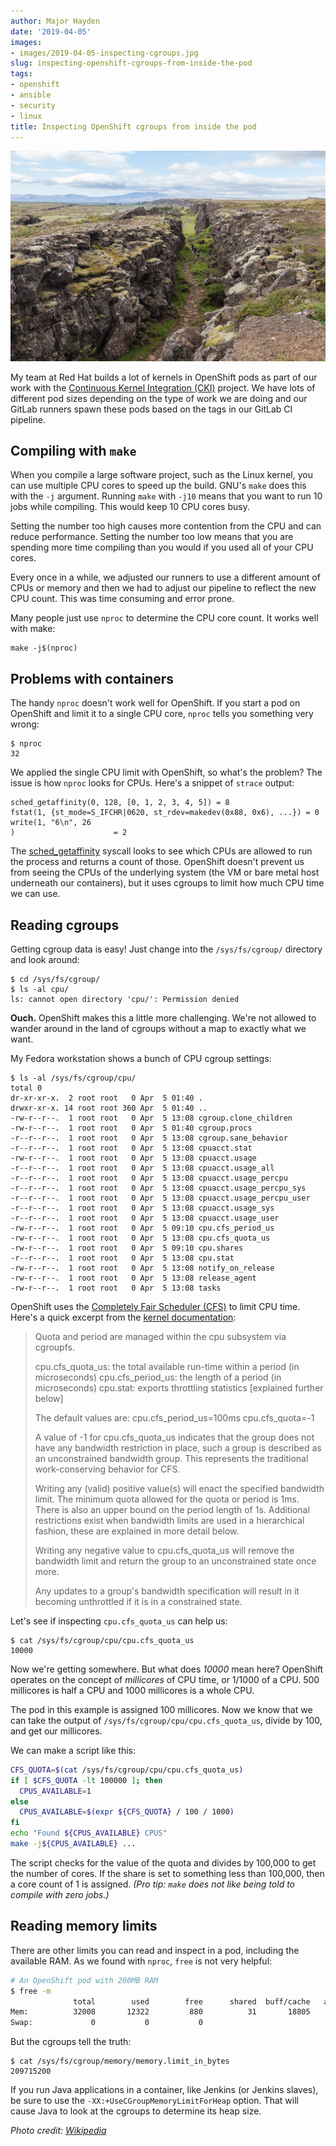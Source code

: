 ```yaml
---
author: Major Hayden
date: '2019-04-05'
images:
- images/2019-04-05-inspecting-cgroups.jpg
slug: inspecting-openshift-cgroups-from-inside-the-pod
tags:
- openshift
- ansible
- security
- linux
title: Inspecting OpenShift cgroups from inside the pod
---
```


![walking_through_rock_valley]

My team at Red Hat builds a lot of kernels in OpenShift pods as part of our
work with the [Continuous Kernel Integration (CKI)] project. We have lots of
different pod sizes depending on the type of work we are doing and our GitLab
runners spawn these pods based on the tags in our GitLab CI pipeline.

## Compiling with `make`

When you compile a large software project, such as the Linux kernel, you can
use multiple CPU cores to speed up the build. GNU's `make` does this with the
`-j` argument. Running `make` with `-j10` means that you want to run 10 jobs
while compiling. This would keep 10 CPU cores busy.

Setting the number too high causes more contention from the CPU and can
reduce performance. Setting the number too low means that you are spending
more time compiling than you would if you used all of your CPU cores.

Every once in a while, we adjusted our runners to use a different amount of
CPUs or memory and then we had to adjust our pipeline to reflect the new CPU
count. This was time consuming and error prone.

Many people just use `nproc` to determine the CPU core count. It works well
with make:

```
make -j$(nproc)
```

## Problems with containers

The handy `nproc` doesn't work well for OpenShift. If you start a pod on
OpenShift and limit it to a single CPU core, `nproc` tells you something very
wrong:

```
$ nproc
32
```

We applied the single CPU limit with OpenShift, so what's the problem? The
issue is how `nproc` looks for CPUs. Here's a snippet of `strace` output:

```
sched_getaffinity(0, 128, [0, 1, 2, 3, 4, 5]) = 8
fstat(1, {st_mode=S_IFCHR|0620, st_rdev=makedev(0x88, 0x6), ...}) = 0
write(1, "6\n", 26
)                      = 2
```

The [sched_getaffinity] syscall looks to see which CPUs are allowed to run
the process and returns a count of those. OpenShift doesn't prevent us from
seeing the CPUs of the underlying system (the VM or bare metal host
underneath our containers), but it uses cgroups to limit how much CPU time we
can use.

## Reading cgroups

Getting cgroup data is easy! Just change into the `/sys/fs/cgroup/` directory
and look around:

```
$ cd /sys/fs/cgroup/
$ ls -al cpu/
ls: cannot open directory 'cpu/': Permission denied
```

**Ouch.** OpenShift makes this a little more challenging. We're not allowed to
wander around in the land of cgroups without a map to exactly what we want.

My Fedora workstation shows a bunch of CPU cgroup settings:

```
$ ls -al /sys/fs/cgroup/cpu/
total 0
dr-xr-xr-x.  2 root root   0 Apr  5 01:40 .
drwxr-xr-x. 14 root root 360 Apr  5 01:40 ..
-rw-r--r--.  1 root root   0 Apr  5 13:08 cgroup.clone_children
-rw-r--r--.  1 root root   0 Apr  5 01:40 cgroup.procs
-r--r--r--.  1 root root   0 Apr  5 13:08 cgroup.sane_behavior
-r--r--r--.  1 root root   0 Apr  5 13:08 cpuacct.stat
-rw-r--r--.  1 root root   0 Apr  5 13:08 cpuacct.usage
-r--r--r--.  1 root root   0 Apr  5 13:08 cpuacct.usage_all
-r--r--r--.  1 root root   0 Apr  5 13:08 cpuacct.usage_percpu
-r--r--r--.  1 root root   0 Apr  5 13:08 cpuacct.usage_percpu_sys
-r--r--r--.  1 root root   0 Apr  5 13:08 cpuacct.usage_percpu_user
-r--r--r--.  1 root root   0 Apr  5 13:08 cpuacct.usage_sys
-r--r--r--.  1 root root   0 Apr  5 13:08 cpuacct.usage_user
-rw-r--r--.  1 root root   0 Apr  5 09:10 cpu.cfs_period_us
-rw-r--r--.  1 root root   0 Apr  5 13:08 cpu.cfs_quota_us
-rw-r--r--.  1 root root   0 Apr  5 09:10 cpu.shares
-r--r--r--.  1 root root   0 Apr  5 13:08 cpu.stat
-rw-r--r--.  1 root root   0 Apr  5 13:08 notify_on_release
-rw-r--r--.  1 root root   0 Apr  5 13:08 release_agent
-rw-r--r--.  1 root root   0 Apr  5 13:08 tasks
```

OpenShift uses the [Completely Fair Scheduler (CFS)] to limit CPU time. Here's a quick excerpt from the [kernel documentation]:

> Quota and period are managed within the cpu subsystem via cgroupfs.
>
> cpu.cfs_quota_us: the total available run-time within a period (in microseconds)
> cpu.cfs_period_us: the length of a period (in microseconds)
> cpu.stat: exports throttling statistics [explained further below]
>
> The default values are:
> 	cpu.cfs_period_us=100ms
> 	cpu.cfs_quota=-1
>
> A value of -1 for cpu.cfs_quota_us indicates that the group does not have any
> bandwidth restriction in place, such a group is described as an unconstrained
> bandwidth group.  This represents the traditional work-conserving behavior for
> CFS.
>
> Writing any (valid) positive value(s) will enact the specified bandwidth limit.
> The minimum quota allowed for the quota or period is 1ms.  There is also an
> upper bound on the period length of 1s.  Additional restrictions exist when
> bandwidth limits are used in a hierarchical fashion, these are explained in
> more detail below.
>
> Writing any negative value to cpu.cfs_quota_us will remove the bandwidth limit
> and return the group to an unconstrained state once more.
>
> Any updates to a group's bandwidth specification will result in it becoming
> unthrottled if it is in a constrained state.

Let's see if inspecting `cpu.cfs_quota_us` can help us:

```
$ cat /sys/fs/cgroup/cpu/cpu.cfs_quota_us
10000
```

Now we're getting somewhere. But what does *10000* mean here? OpenShift
operates on the concept of *millicores* of CPU time, or 1/1000 of a CPU. 500
millicores is half a CPU and 1000 millicores is a whole CPU.

The pod in this example is assigned 100 millicores. Now we know that we can
take the output of `/sys/fs/cgroup/cpu/cpu.cfs_quota_us`, divide by 100, and
get our millicores.

We can make a script like this:

```bash
CFS_QUOTA=$(cat /sys/fs/cgroup/cpu/cpu.cfs_quota_us)
if [ $CFS_QUOTA -lt 100000 ]; then
  CPUS_AVAILABLE=1
else
  CPUS_AVAILABLE=$(expr ${CFS_QUOTA} / 100 / 1000)
fi
echo "Found ${CPUS_AVAILABLE} CPUS"
make -j${CPUS_AVAILABLE} ...
```

The script checks for the value of the quota and divides by 100,000 to get
the number of cores. If the share is set to something less than 100,000, then
a core count of 1 is assigned. *(Pro tip: `make` does not like being told to
compile with zero jobs.)*

## Reading memory limits

There are other limits you can read and inspect in a pod, including the
available RAM. As we found with `nproc`, `free` is not very helpful:

```bash
# An OpenShift pod with 200MB RAM
$ free -m
              total        used        free      shared  buff/cache   available
Mem:          32008       12322         880          31       18805       19246
Swap:             0           0           0
```

But the cgroups tell the truth:

```
$ cat /sys/fs/cgroup/memory/memory.limit_in_bytes
209715200
```

If you run Java applications in a container, like Jenkins (or Jenkins
slaves), be sure to use the `-XX:+UseCGroupMemoryLimitForHeap` option. That
will cause Java to look at the cgroups to determine its heap size.

*Photo credit: [Wikipedia]*

[walking_through_rock_valley]: /images/2019-04-05-inspecting-cgroups.jpg
[Continuous Kernel Integration (CKI)]: https://cki-project.org/
[sched_getaffinity]: https://linux.die.net/man/2/sched_getaffinity
[Completely Fair Scheduler (CFS)]: https://en.wikipedia.org/wiki/Completely_Fair_Scheduler
[kernel documentation]: https://www.kernel.org/doc/Documentation/scheduler/sched-bwc.txt
[Wikipedia]: https://commons.wikimedia.org/wiki/File:Roca_de_la_Ley,_Parque_Nacional_de_%C3%9Eingvellir,_Su%C3%B0urland,_Islandia,_2014-08-16,_DD_022.JPG